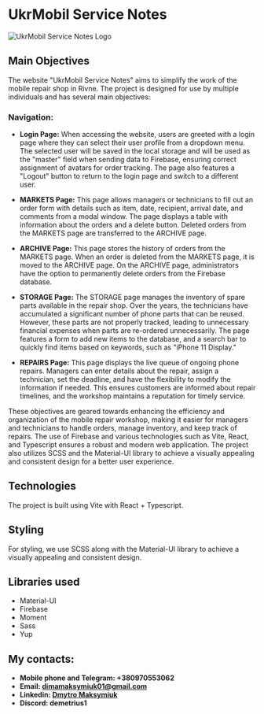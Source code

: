 # UkrMobil Service Notes

![UkrMobil Service Notes Logo](https://ukr-mobil.com/image/catalog/logo.png)

## Main Objectives

The website "UkrMobil Service Notes" aims to simplify the work of the mobile repair shop in Rivne. The project is designed for use by multiple individuals and has several main objectives:

### Navigation:

- **Login Page:** When accessing the website, users are greeted with a login page where they can select their user profile from a dropdown menu. The selected user will be saved in the local storage and will be used as the "master" field when sending data to Firebase, ensuring correct assignment of avatars for order tracking. The page also features a "Logout" button to return to the login page and switch to a different user.

- **MARKETS Page:** This page allows managers or technicians to fill out an order form with details such as item, date, recipient, arrival date, and comments from a modal window. The page displays a table with information about the orders and a delete button. Deleted orders from the MARKETS page are transferred to the ARCHIVE page.

- **ARCHIVE Page:** This page stores the history of orders from the MARKETS page. When an order is deleted from the MARKETS page, it is moved to the ARCHIVE page. On the ARCHIVE page, administrators have the option to permanently delete orders from the Firebase database.

- **STORAGE Page:** The STORAGE page manages the inventory of spare parts available in the repair shop. Over the years, the technicians have accumulated a significant number of phone parts that can be reused. However, these parts are not properly tracked, leading to unnecessary financial expenses when parts are re-ordered unnecessarily. The page features a form to add new items to the database, and a search bar to quickly find items based on keywords, such as "iPhone 11 Display."

- **REPAIRS Page:** This page displays the live queue of ongoing phone repairs. Managers can enter details about the repair, assign a technician, set the deadline, and have the flexibility to modify the information if needed. This ensures customers are informed about repair timelines, and the workshop maintains a reputation for timely service.

These objectives are geared towards enhancing the efficiency and organization of the mobile repair workshop, making it easier for managers and technicians to handle orders, manage inventory, and keep track of repairs. The use of Firebase and various technologies such as Vite, React, and Typescript ensures a robust and modern web application. The project also utilizes SCSS and the Material-UI library to achieve a visually appealing and consistent design for a better user experience.

## Technologies

The project is built using Vite with React + Typescript.

## Styling

For styling, we use SCSS along with the Material-UI library to achieve a visually appealing and consistent design.

## Libraries used

- Material-UI
- Firebase
- Moment
- Sass
- Yup

## My contacts:

  - **Mobile phone and Telegram: +380970553062**
  - **Email: dimamaksymiuk01@gmail.com**
  - **Linkedin: [Dmytro Maksymiuk](https://www.linkedin.com/in/dmytro-maksymiuk-091645252/)**
  - **Discord: demetrius1**
